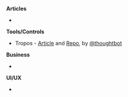 **Articles**

* 

**Tools/Controls**

* Tropos - [Article](https://robots.thoughtbot.com/open-sourcing-tropos) and [Repo](https://github.com/thoughtbot/Tropos), by [@thoughtbot](https://twitter.com/thoughtbot)

**Business**

*

**UI/UX**

*
